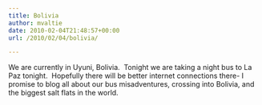 ```yaml
---
title: Bolivia
author: mvaltie
date: 2010-02-04T21:48:57+00:00
url: /2010/02/04/bolivia/

---
```

We are currently in Uyuni, Bolivia.  Tonight we are taking a night bus to La Paz tonight.  Hopefully there will be better internet connections there- I promise to blog all about our bus misadventures, crossing into Bolivia, and the biggest salt flats in the world.